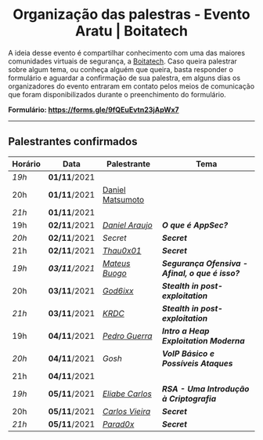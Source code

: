 <h1 align="center"> Organização das palestras - Evento Aratu | Boitatech </h1>

A ideia desse evento é compartilhar conhecimento com uma das maiores comunidades virtuais de segurança, a [Boitatech](https://www.boitatech.com.br/). Caso queira palestrar sobre algum tema, ou conheça alguém que queira, basta responder o formulário e aguardar a confirmação de sua palestra, em alguns dias os organizadores do evento entraram em contato pelos meios de comunicação que foram disponibilizados durante o preenchimento do formulário.

**Formulário: https://forms.gle/9fQEuEvtn23jApWx7**

---

## Palestrantes confirmados

| Horário | Data | Palestrante | Tema |
|---------------|------|-------------|------|
| *19h* | **01/11**/2021 |
| 20h | **01/11**/2021 | [Daniel Matsumoto](https://www.linkedin.com/in/celesi/) | 
| *21h* | **01/11**/2021 |
| 19h | **02/11**/2021 | *[Daniel Araujo](https://www.linkedin.com/in/dandga/)* | ***O que é AppSec?***
| *20h* | **02/11**/2021 | *Secret* | ***Secret***
| 21h | **02/11**/2021 | *[Thau0x01](https://www.linkedin.com/in/thau0x01)* | ***Secret***
| *19h* | ***03/11**/2021* | *[Mateus Buogo](https://www.linkedin.com/in/mateus-buogo-b0084917/)* | ***Segurança Ofensiva - Afinal, o que é isso?***
| 20h | **03/11**/2021 | *[God6ixx](https://www.linkedin.com/in/marcos-6ix/)* | ***Stealth in post-exploitation***
| *21h* | **03/11**/2021 | *[KRDC](https://www.linkedin.com/in/kaardeco/)* | ***Stealth in post-exploitation***
| 19h | **04/11**/2021 | *[Pedro Guerra](https://www.linkedin.com/in/x0xten/)* | ***Intro a Heap Exploitation Moderna***
| *20h* | **04/11**/2021 | *Gosh* | ***VoIP Básico e Possíveis Ataques***
| 21h | **04/11**/2021 |
| *19h* | **05/11**/2021 | *[Eliabe Carlos](https://www.linkedin.com/in/eliabecarlos/)* | ***RSA - Uma Introdução à Criptografia***
| 20h | **05/11**/2021 | *[Carlos Vieira](https://www.linkedin.com/in/carlosevieira/)* | ***Secret***
| *21h* | **05/11**/2021 | *[Parad0x](https://www.linkedin.com/in/allan-trindad-7296091bb/)* | ***Secret***
